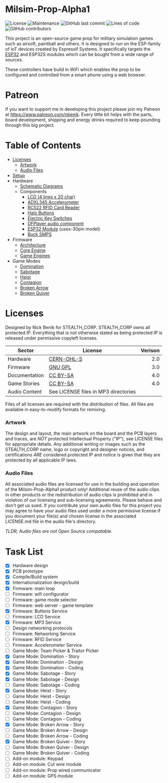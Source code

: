 # Milsim-Prop-Alpha1
![License](https://img.shields.io/github/license/hackerceo/milsim-prop-alpha) 
![Maintenance](https://img.shields.io/maintenance/yes/2021) 
![GitHub last commit](https://img.shields.io/github/last-commit/hackerceo/milsim-prop-alpha) 
![Lines of code](https://img.shields.io/tokei/lines/github/hackerceo/milsim-prop-alpha) 
![GitHub contributors](https://img.shields.io/github/contributors-anon/hackerceo/milsim-prop-alpha) 

This project is an open-source game prop for military simulation games such as airsoft, paintball and others.  It is designed to run on the ESP-family of IoT devices created by Espressif Systems. It specifically targets the [ESP32](https://www.wikipedia.org/wiki/ESP32) and ESP32S modules which can be bought from a wide range of sources.  

These controllers have build in WiFi which enables the prop to be configured and controlled from a smart phone using a web browser.

# Patreon
If you want to support me in developing this project please join my Patreon at https://www.patreon.com/nbenik. Every little bit helps with the parts, board development, shipping and energy drinks required to keep pounding through this big project.

# Table of Contents
* [Licenses](#licenses)
  + [Artwork](#artwork)
  + [Audio Files](#audio-files)
* [Setup](docs/BUILD.md)
* Hardware
  + [Schematic Diagrams](docs/hardware/Schematic.svg)
  + Components
    - [LCD (4 lines x 20 char)](https://www.aliexpress.com/item/1704800307.html)
    - [ADXL345 Accelerometer](https://www.aliexpress.com/item/32843886686.html)
    - [RC522 RFID Card Reader](https://www.aliexpress.com/item/32803014822.html)
    - [Halo Buttons](https://www.aliexpress.com/item/4001362443186.html)
    - [Electric Key Switches](https://www.aliexpress.com/item/4000851248444.html)
    - [DFPlayer audio component](https://www.dfrobot.com/product-1121.html)
    - [ESP32 Module](https://www.aliexpress.com/item/32959541446.html) (uses-30pin model)
    - [Buck SMPS](https://www.aliexpress.com/item/1005001922186305.html)
* Firmware
  + [Architecture](docs/core/ARCHITECTURE.md)
  + [Core Engine](docs/core/ENGINE.md)
  + [Game Engines](docs/core/GAMES.md)
* Game Modes
  + [Domination](docs/games/domination/README.md)
  + [Sabotage](docs/games/sabotage/README.md)
  + [Heist](docs/games/heist/README.md)
  + [Contagion](docs/games/contagion/README.md)
  + [Broken Arrow](docs/games/brokenarrow/README.md)
  + [Broken Quiver](docs/games/brokenquiver/README.md)


# Licenses

Designed by Nick Benik for STEALTH_CORP. STEALTH_CORP owns all protected IP. Everything that is not otherwise stated as being protected IP is released under permissive copyleft licenses.

| Sector        | License      | Verison |
| ------------- | ------------ | -------:|
| Hardware      | [CERN-OHL-S](docs/licenses/CERN-OHL-S.txt) |     2.0 |
| Firmware      | [GNU GPL](docs/licenses/GNU-GPL.txt)    |     3.0 |
| Documentation | [CC BY-SA](docs/licenses/CC-BY-SA.txt)   |     4.0 |
| Game Stories  | [CC BY-SA](docs/licenses/CC-BY-SA.txt)   |     4.0 |
| Audio Content | See LICENSE files in MP3 directories | |

Files of all licenses are required with the distribution of files. All files are available in easy-to-modify formats for remixing. 

### Artwork
The design and layout, the main artwork on the board and the PCB layers and traces, are *NOT* protected Intellectual Property ("IP"), see LICENSE files for appropriate details. Any additional writing or images such as the STEALTH_CORP name, logo or copyright and designer notices, and certifications *ARE* considered protected IP and notice is given that they are protected by all applicable IP laws. 

### Audio Files
All associated audio files are licensed for use in the building and operation of the Milsim-Prop-Alpha1 product only!  Additional reuse of the audio clips in other products or the redistribution of audio clips is prohibited and in violation of our licensing and sub-licensing agreements. Please behave and don't get us sued. 
If you contribute your own audio files for this project you may agree to have your audio files used under a more permissive license if you document your file(s) and chosen license in the associated LICENSE.md file in the audio file's directory.

*TLDR; Audio files are not Open Source compatable.*


# Task List

- [x] Hardware design
- [x] PCB prototype
- [x] Compile/Build system
- [x] Internationalization design/build
- [x] Firmware: main loop
- [ ] Firmware: wifi configurator
- [ ] Firmware: game mode selector
- [ ] Firmware: web server - game template
- [x] Firmware: Buttons Service
- [ ] Firmware: LCD Service
- [x] Firmware: MP3 Service
- [ ] Design networking protocols
- [ ] Firmware: Networking Service
- [ ] Firmware: RFID Service
- [ ] Firmware: Accelerometer Service
- [ ] Game Mode: Team Picker & Traitor Picker
- [x] Game Mode: Domination - Story
- [x] Game Mode: Domination - Design
- [x] Game Mode: Domination - Coding
- [x] Game Mode: Sabotage - Story
- [x] Game Mode: Sabotage - Design
- [ ] Game Mode: Sabotage - Coding
- [x] Game Mode: Heist - Story
- [ ] Game Mode: Heist - Design
- [ ] Game Mode: Heist - Coding
- [x] Game Mode: Contagion - Story
- [ ] Game Mode: Contagion - Design
- [ ] Game Mode: Contagion - Coding
- [x] Game Mode: Broken Arrow - Story
- [ ] Game Mode: Broken Arrow - Design
- [ ] Game Mode: Broken Arrow - Coding
- [x] Game Mode: Broken Quiver - Story
- [ ] Game Mode: Broken Quiver - Design
- [ ] Game Mode: Broken Quiver - Coding
- [ ] Add-on module: Keypad
- [ ] Add-on module: Cut wire module
- [ ] Add-on module: Prop wired communicator
- [ ] Add-on module: GPS module

